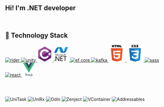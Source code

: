 ## Hi! I'm .NET developer

<br>

## 🔧 Technology Stack

 <a href="https://www.jetbrains.com/trial-start/?build=2023300&product=RD" target="_blank" rel="noreferrer">
    <img src="https://encrypted-tbn0.gstatic.com/images?q=tbn:ANd9GcT_xmCOkMVo79nc6Xyg2nD50FCV487WDE5FQg&s" alt="rider" width="50" height="50"/>
  </a>
   <a href="https://www.w3schools.com/cs/" target="_blank" rel="noreferrer">
    <img src="https://encrypted-tbn0.gstatic.com/images?q=tbn:ANd9GcQSlmGOuVcpiu9yOBlPAiHRGdxqF0N1wleFkg&s" alt="unity" width="50" height="50"/>
  </a>
  <a href="https://www.w3schools.com/cs/" target="_blank" rel="noreferrer">
    <img src="https://raw.githubusercontent.com/devicons/devicon/master/icons/csharp/csharp-original.svg" alt="csharp" width="50" height="50"/>
  </a>
  <a href="https://dotnet.microsoft.com/" target="_blank" rel="noreferrer">
    <img src="https://raw.githubusercontent.com/devicons/devicon/master/icons/dot-net/dot-net-original-wordmark.svg" alt="dotnet" width="50" height="50">
    </a>
   <a href="https://learn.microsoft.com/en-us/ef/" target="_blank" rel="noreferrer">
    <img src="https://encrypted-tbn0.gstatic.com/images?q=tbn:ANd9GcQCDx1Gq9OhPHbGCw4K83O6b5jhBHRXmYLeMQ&s" alt="ef core" width="50" height="50"/> 
  </a>  
  <a href="https://kafka.apache.org/" target="_blank" rel="noreferrer">
    <img src="https://upload.wikimedia.org/wikipedia/commons/0/01/Apache_Kafka_logo.svg" alt="kafka" width="50" height="50"/> 
  </a>  
    <a href="https://www.w3.org/html/" target="_blank" rel="noreferrer">
    <img src="https://raw.githubusercontent.com/devicons/devicon/master/icons/html5/html5-original-wordmark.svg" alt="html5" width="55" height="55"/>
    </a>
    <a href="https://www.w3schools.com/css/" target="_blank" rel="noreferrer">
    <img src="https://raw.githubusercontent.com/devicons/devicon/master/icons/css3/css3-original-wordmark.svg" alt="css3" width="55" height="55"/> 
  </a>   
   <a href="https://sass-lang.com/styleguide/brand/" target="_blank" rel="noreferrer">
    <img src="https://www.pngfind.com/pngs/m/452-4521456_scss-logo-hd-png-download.png" alt="sass" width="55" height="55"/> 
  </a>   
  <a href="https://react.dev/" target="_blank" rel="noreferrer">
    <img src="https://cdn.worldvectorlogo.com/logos/react-1.svg" alt="react" width="45" height="45"/> 
  </a>  
  <a href="https://vuejs.org/" target="_blank" rel="noreferrer">
    <img src="https://raw.githubusercontent.com/devicons/devicon/master/icons/vuejs/vuejs-original-wordmark.svg" alt="vue3" width="45" height="45"/> 
  </a> 

<br><br>

![UniTask](https://img.shields.io/badge/-UniTask-grey?style=for-the-badge&logo=unitask) 
![UniRx](https://img.shields.io/badge/-UniRx-grey?style=for-the-badge&logo=unirx)
![Odin](https://img.shields.io/badge/-Odin-grey?style=for-the-badge)
![Zenject](https://img.shields.io/badge/-Zenject-grey?style=for-the-badge&logo=zenject)
![VContainer](https://img.shields.io/badge/-VContainer-grey?style=for-the-badge&logo=vcontainer) 
![Addressables](https://img.shields.io/badge/-Addressables-grey?style=for-the-badge&logo=Addressables)
